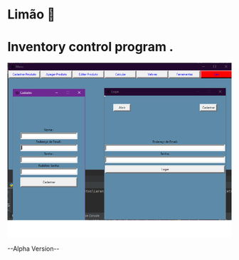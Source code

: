 # <tittle> Limão </tittle> 🍋
<h1>Inventory control program .</h1>


![](Limão/Screenshoot.png)
<p>--Alpha Version--


</p>

